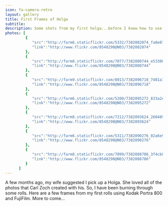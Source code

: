 ```yaml
---
icon: fa-camera-retro
layout: gallery
title: First Frames of Holga
subtitle:
description: Some shots from my first holga...before I knew how to use it
photos: [
         {
            "src":"http://farm6.staticflickr.com/5332/7382082074_fa8e075851_z.jpg",
            "link":"http://www.flickr.com/8548290@N03/7382082074"
         },
         {
            "src":"http://farm8.staticflickr.com/7077/7382080744_e5330018af_z.jpg",
            "link":"http://www.flickr.com/8548290@N03/7382080744"
         },
         {
            "src":"http://farm9.staticflickr.com/8013/7382096718_7481a7385c_z.jpg",
            "link":"http://www.flickr.com/8548290@N03/7382096718"
         },
         {
            "src":"http://farm6.staticflickr.com/5200/7382095272_833a2ebcd3_z.jpg",
            "link":"http://www.flickr.com/8548290@N03/7382095272"
         },
         {
            "src":"http://farm8.staticflickr.com/7212/7382093624_2604896c0a_z.jpg",
            "link":"http://www.flickr.com/8548290@N03/7382093624"
         },
         {
            "src":"http://farm6.staticflickr.com/5311/7382090276_02a6e90727_z.jpg",
            "link":"http://www.flickr.com/8548290@N03/7382090276"
         },
         {
            "src":"http://farm8.staticflickr.com/7099/7382088786_3f4cb80eb7_z.jpg",
            "link":"http://www.flickr.com/8548290@N03/7382088786"
         }
      ]
---
```


A few months ago, my wife suggested I pick up a Holga. She loved all of the photos that Carl Zoch created with his.
So, I have been burning through some rolls. Here are a few frames from my first rolls using Kodak Portra 800 and FujiFilm. More to come…
